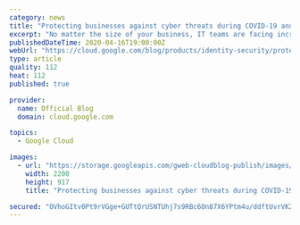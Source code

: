 ```yaml
---
category: news
title: "Protecting businesses against cyber threats during COVID-19 and beyond"
excerpt: "No matter the size of your business, IT teams are facing increased pressure to navigate the challenges of COVID-19. At the same time, some things remain constant: Security is at the top of the priority list, and phishing is still one of the most effective methods that attackers use to compromise accounts"
publishedDateTime: 2020-04-16T19:00:00Z
webUrl: "https://cloud.google.com/blog/products/identity-security/protecting-against-cyber-threats-during-covid-19-and-beyond/"
type: article
quality: 112
heat: 112
published: true

provider:
  name: Official Blog
  domain: cloud.google.com

topics:
  - Google Cloud

images:
  - url: "https://storage.googleapis.com/gweb-cloudblog-publish/images/Google_Security-identity-04.max-2200x2200.jpg"
    width: 2200
    height: 917
    title: "Protecting businesses against cyber threats during COVID-19 and beyond"

secured: "OVhoGItv0Pt9rVGge+GUTtQrUSNTUhj7s9RBc6On87X6YPtm4u/ddftUvrVK2MkLKXm5WwB1uuJmabld6KHuy33uEimvqfEiuV3bbKezJJbFaN+HV/CcKAX2OsD8sg7lxqTviXjwmcCMUb9w96DHiFK4vki8+8d0eIlI3rEhuZtO/rjrSP4pcZ+ixrrVtgZzyYOxH+Pq/LLUg+xw03R+D/zWOl4PeEfaC5/c5QCrcBKWCbenpamX+TxQ3PDc9sba+PPoM37dhd5C1ADge+KfO1vSzhveB8bkGf+RQOjuslwLZhHFgaQjleqY6UIBroOSq4ClyWFG/j9iyV4FMq2YAw==;jL9iekUlV/r187RpS4rBig=="
---
```


